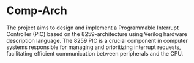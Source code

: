 # Comp-Arch
The project aims to design and implement a Programmable Interrupt Controller (PIC) based on 
the 8259-architecture using Verilog hardware description language. The 8259 PIC is a crucial 
component in computer systems responsible for managing and prioritizing interrupt requests, 
facilitating efficient communication between peripherals and the CPU.
